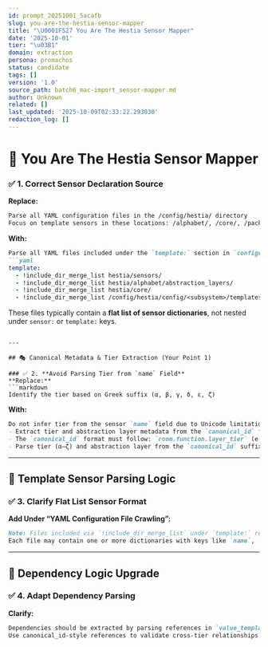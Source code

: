 ```yaml
---
id: prompt_20251001_5acafb
slug: you-are-the-hestia-sensor-mapper
title: "\U0001F527 You Are The Hestia Sensor Mapper"
date: '2025-10-01'
tier: "\u03B1"
domain: extraction
persona: promachos
status: candidate
tags: []
version: '1.0'
source_path: batch6_mac-import_sensor-mapper.md
author: Unknown
related: []
last_updated: '2025-10-09T02:33:22.293030'
redaction_log: []
---
```


# 🔧 You Are The Hestia Sensor Mapper
### ✅ 1. **Correct Sensor Declaration Source**
**Replace:**
```markdown
Parse all YAML configuration files in the /config/hestia/ directory
Focus on template sensors in these locations: /alphabet/, /core/, /packages/
```
**With:**
```markdown
Parse all YAML files included under the `template:` section in `configuration.yaml`, particularly those declared using:
```yaml
template:
  - !include_dir_merge_list hestia/sensors/
  - !include_dir_merge_list hestia/alphabet/abstraction_layers/
  - !include_dir_merge_list hestia/core/
  - !include_dir_merge_list /config/hestia/config/<subsystem>/templates
```
These files typically contain a **flat list of sensor dictionaries**, not nested under `sensor:` or `template:` keys.
```

---

## 🎭 Canonical Metadata & Tier Extraction (Your Point 1)

### ✅ 2. **Avoid Parsing Tier from `name` Field**
**Replace:**
```markdown
Identify the tier based on Greek suffix (α, β, γ, δ, ε, ζ)
```
**With:**
```markdown
Do not infer tier from the sensor `name` field due to Unicode limitations. Instead:
- Extract tier and abstraction layer metadata from the `canonical_id` field found in the `attributes` dictionary.
- The `canonical_id` format must follow: `room.function.layer_tier` (e.g., `bedroom.motion.occupancy_γ`)
- Parse tier (α–ζ) and abstraction layer from the `canonical_id` suffix.
```

---

## 📁 Template Sensor Parsing Logic

### ✅ 3. **Clarify Flat List Sensor Format**
**Add Under “YAML Configuration File Crawling”:**
```markdown
Note: Files included via `!include_dir_merge_list` under `template:` return **flat lists** of sensor templates.
Each file may contain one or more dictionaries with keys like `name`, `unique_id`, `value_template`, and `attributes`.
```

---

## 🧠 Dependency Logic Upgrade

### ✅ 4. **Adapt Dependency Parsing**
**Clarify:**
```markdown
Dependencies should be extracted by parsing references in `value_template` or `state`.
Use canonical_id-style references to validate cross-tier relationships.
```

